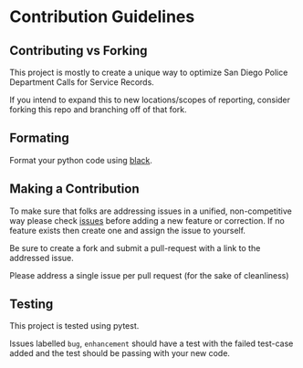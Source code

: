# Contribution Guidelines

## Contributing vs Forking

This project is mostly to create a unique way to optimize San Diego Police Department Calls for Service Records.

If you intend to expand this to new locations/scopes of reporting, consider forking this repo and branching off of that fork.

## Formating

Format your python code using [black](https://pypi.org/project/black/).

## Making a Contribution

To make sure that folks are addressing issues in a unified, non-competitive way please check [issues](https://github.com/kjaymiller/sd-police-call-observability/issues)
before adding a new feature or correction. If no feature exists then create one and assign the issue to yourself.

Be sure to create a fork and submit a pull-request with a link to the addressed issue. 

Please address a single issue per pull request (for the sake of cleanliness)

## Testing
This project is tested using pytest.

Issues labelled `bug`, `enhancement` should have a test with the failed test-case added and the test should be passing with your new code.
